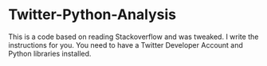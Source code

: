 # Twitter-Python-Analysis
This is a code based on reading Stackoverflow and was tweaked. I write the instructions for you. You need to have a Twitter Developer Account and Python libraries installed.
